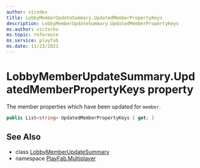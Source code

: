 ```yaml
---
author: vicodex
title: LobbyMemberUpdateSummary.UpdatedMemberPropertyKeys
description: LobbyMemberUpdateSummary.UpdatedMemberPropertyKeys
ms.author: victorku
ms.topic: reference
ms.service: playfab
ms.date: 11/23/2021
---
```


# LobbyMemberUpdateSummary.UpdatedMemberPropertyKeys property

The member properties which have been updated for `member`.

```csharp
public List<string> UpdatedMemberPropertyKeys { get; }
```

## See Also

* class [LobbyMemberUpdateSummary](../LobbyMemberUpdateSummary.md)
* namespace [PlayFab.Multiplayer](../../PlayFabMultiplayerSDK.md)
